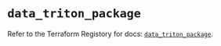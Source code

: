 # `data_triton_package`

Refer to the Terraform Registory for docs: [`data_triton_package`](https://www.terraform.io/docs/providers/triton/d/package).
